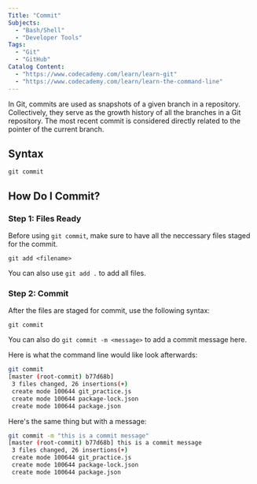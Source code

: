 ```yaml
---
Title: "Commit"
Subjects:
  - "Bash/Shell"
  - "Developer Tools"
Tags: 
  - "Git"
  - "GitHub"
Catalog Content:
  - "https://www.codecademy.com/learn/learn-git"
  - "https://www.codecademy.com/learn/learn-the-command-line"
---
```


In Git, commits are used as snapshots of a given branch in a repository. Collectively, they serve as the growth history of all the branches in a Git repository. The most recent commit is considered directly related to the pointer of the current branch.

## Syntax 

```
git commit
```

## How Do I Commit?

### Step 1: Files Ready

Before using `git commit`, make sure to have all the neccessary files staged for the commit. 

```
git add <filename>
```

You can also use `git add .` to add all files.

### Step 2: Commit

After the files are staged for commit, use the following syntax: 

```
git commit
```

You can also do `git commit -m <message>` to add a commit message here.

Here is what the command line would like look afterwards: 

```bash
git commit
[master (root-commit) b77d68b]
 3 files changed, 26 insertions(+)
 create mode 100644 git_practice.js
 create mode 100644 package-lock.json
 create mode 100644 package.json
```

Here's the same thing but with a message: 

```bash
git commit -m "this is a commit message"
[master (root-commit) b77d68b] this is a commit message
 3 files changed, 26 insertions(+)
 create mode 100644 git_practice.js
 create mode 100644 package-lock.json
 create mode 100644 package.json
 ```
